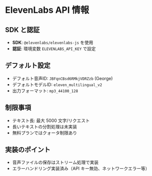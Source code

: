 # ElevenLabs API 情報

## SDK と認証

- **SDK**: `@elevenlabs/elevenlabs-js` を使用
- **認証**: 環境変数 `ELEVENLABS_API_KEY` で設定

## デフォルト設定

- デフォルト音声ID: `JBFqnCBsd6RMkjVDRZzb` (George)
- デフォルトモデルID: `eleven_multilingual_v2`
- 出力フォーマット: `mp3_44100_128`

## 制限事項

- テキスト長: 最大 5000 文字/リクエスト
- 長いテキストの分割処理は未実装
- 無料プランではクォータ制限あり

## 実装のポイント

- 音声ファイルの保存はストリーム処理で実装
- エラーハンドリング実装済み（API キー無効、ネットワークエラー等）
